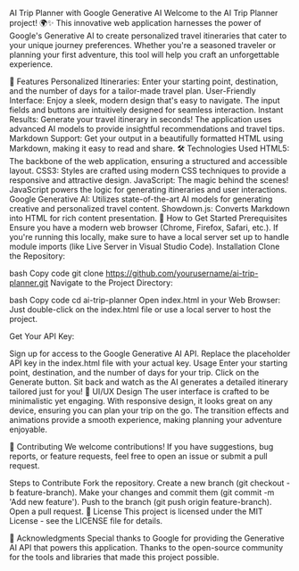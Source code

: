 AI Trip Planner with Google Generative AI
Welcome to the AI Trip Planner project! 🌍✨ This innovative web application harnesses the power of Google's Generative AI to create personalized travel itineraries that cater to your unique journey preferences. Whether you're a seasoned traveler or planning your first adventure, this tool will help you craft an unforgettable experience.

🚀 Features
Personalized Itineraries: Enter your starting point, destination, and the number of days for a tailor-made travel plan.
User-Friendly Interface: Enjoy a sleek, modern design that's easy to navigate. The input fields and buttons are intuitively designed for seamless interaction.
Instant Results: Generate your travel itinerary in seconds! The application uses advanced AI models to provide insightful recommendations and travel tips.
Markdown Support: Get your output in a beautifully formatted HTML using Markdown, making it easy to read and share.
🛠️ Technologies Used
HTML5: The backbone of the web application, ensuring a structured and accessible layout.
CSS3: Styles are crafted using modern CSS techniques to provide a responsive and attractive design.
JavaScript: The magic behind the scenes! JavaScript powers the logic for generating itineraries and user interactions.
Google Generative AI: Utilizes state-of-the-art AI models for generating creative and personalized travel content.
Showdown.js: Converts Markdown into HTML for rich content presentation.
🌟 How to Get Started
Prerequisites
Ensure you have a modern web browser (Chrome, Firefox, Safari, etc.).
If you're running this locally, make sure to have a local server set up to handle module imports (like Live Server in Visual Studio Code).
Installation
Clone the Repository:

bash
Copy code
git clone https://github.com/yourusername/ai-trip-planner.git
Navigate to the Project Directory:

bash
Copy code
cd ai-trip-planner
Open index.html in your Web Browser: Just double-click on the index.html file or use a local server to host the project.

Get Your API Key:

Sign up for access to the Google Generative AI API.
Replace the placeholder API key in the index.html file with your actual key.
Usage
Enter your starting point, destination, and the number of days for your trip.
Click on the Generate button.
Sit back and watch as the AI generates a detailed itinerary tailored just for you!
🎨 UI/UX Design
The user interface is crafted to be minimalistic yet engaging. With responsive design, it looks great on any device, ensuring you can plan your trip on the go. The transition effects and animations provide a smooth experience, making planning your adventure enjoyable.

📜 Contributing
We welcome contributions! If you have suggestions, bug reports, or feature requests, feel free to open an issue or submit a pull request.

Steps to Contribute
Fork the repository.
Create a new branch (git checkout -b feature-branch).
Make your changes and commit them (git commit -m 'Add new feature').
Push to the branch (git push origin feature-branch).
Open a pull request.
🤝 License
This project is licensed under the MIT License - see the LICENSE file for details.

🎉 Acknowledgments
Special thanks to Google for providing the Generative AI API that powers this application.
Thanks to the open-source community for the tools and libraries that made this project possible.
